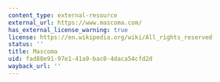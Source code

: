 ```yaml
---
content_type: external-resource
external_url: https://www.mascoma.com/
has_external_license_warning: true
license: https://en.wikipedia.org/wiki/All_rights_reserved
status: ''
title: Mascoma
uid: fad88e91-97e1-41a9-bac0-4daca54cfd2d
wayback_url: ''
---
```

